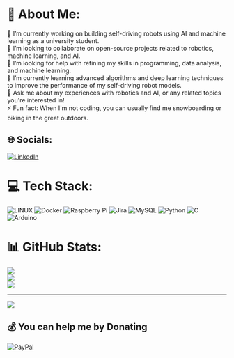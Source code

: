 # 💫 About Me:
🔭 I’m currently working on building self-driving robots using AI and machine learning as a university student.<br>👯 I’m looking to collaborate on open-source projects related to robotics, machine learning, and AI.<br>🤝 I’m looking for help with refining my skills in programming, data analysis, and machine learning.<br>🌱 I’m currently learning advanced algorithms and deep learning techniques to improve the performance of my self-driving robot models.<br>💬 Ask me about my experiences with robotics and AI, or any related topics you're interested in!<br>⚡ Fun fact: When I'm not coding, you can usually find me snowboarding or biking in the great outdoors.


## 🌐 Socials:
[![LinkedIn](https://img.shields.io/badge/LinkedIn-%230077B5.svg?logo=linkedin&logoColor=white)](https://linkedin.com/in/www.linkedin.com/in/kyhendr) 

# 💻 Tech Stack:
![LINUX](https://img.shields.io/badge/Linux-FCC624?style=for-the-badge&logo=linux&logoColor=black) ![Docker](https://img.shields.io/badge/docker-%230db7ed.svg?style=for-the-badge&logo=docker&logoColor=white) ![Raspberry Pi](https://img.shields.io/badge/-RaspberryPi-C51A4A?style=for-the-badge&logo=Raspberry-Pi) ![Jira](https://img.shields.io/badge/jira-%230A0FFF.svg?style=for-the-badge&logo=jira&logoColor=white) ![MySQL](https://img.shields.io/badge/mysql-%2300f.svg?style=for-the-badge&logo=mysql&logoColor=white) ![Python](https://img.shields.io/badge/python-3670A0?style=for-the-badge&logo=python&logoColor=ffdd54) ![C](https://img.shields.io/badge/c-%2300599C.svg?style=for-the-badge&logo=c&logoColor=white) ![Arduino](https://img.shields.io/badge/-Arduino-00979D?style=for-the-badge&logo=Arduino&logoColor=white)
# 📊 GitHub Stats:
![](https://github-readme-stats.vercel.app/api?username=kayhendriksen&theme=dark&hide_border=false&include_all_commits=true&count_private=true)<br/>
![](https://github-readme-streak-stats.herokuapp.com/?user=kayhendriksen&theme=dark&hide_border=false)<br/>
![](https://github-readme-stats.vercel.app/api/top-langs/?username=kayhendriksen&theme=dark&hide_border=false&include_all_commits=true&count_private=true&layout=compact)

---
[![](https://visitcount.itsvg.in/api?id=kayhendriksen&icon=0&color=7)](https://visitcount.itsvg.in)

  ## 💰 You can help me by Donating
  [![PayPal]([https://img.shields.io/badge/PayPal-00457C?style=for-the-badge&logo=paypal&logoColor=white)](https://paypal.me/https://paypal.me/kyhendr](https://paypal.me/kyhendr?country.x=CH&locale.x=en_US)) 

  
<!-- Proudly created with GPRM ( https://gprm.itsvg.in ) -->
